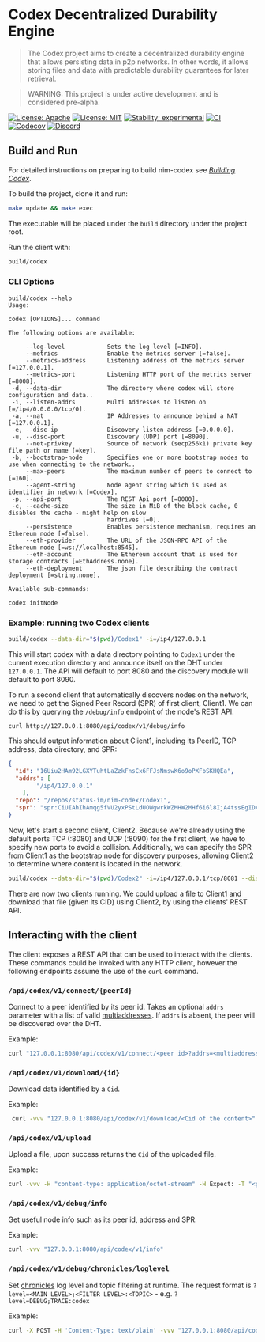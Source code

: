 # Codex Decentralized Durability Engine

> The Codex project aims to create a decentralized durability engine that allows persisting data in p2p networks. In other words, it allows storing files and data with predictable durability guarantees for later retrieval.

> WARNING: This project is under active development and is considered pre-alpha.

[![License: Apache](https://img.shields.io/badge/License-Apache%202.0-blue.svg)](https://opensource.org/licenses/Apache-2.0)
[![License: MIT](https://img.shields.io/badge/License-MIT-blue.svg)](https://opensource.org/licenses/MIT)
[![Stability: experimental](https://img.shields.io/badge/stability-experimental-orange.svg)](#stability)
[![CI](https://github.com/status-im/nim-codex/actions/workflows/ci.yml/badge.svg?branch=main)](https://github.com/status-im/nim-codex/actions?query=workflow%3ACI+branch%3Amain)
[![Codecov](https://codecov.io/gh/status-im/nim-codex/branch/main/graph/badge.svg?token=XFmCyPSNzW)](https://codecov.io/gh/status-im/nim-codex)
[![Discord](https://img.shields.io/discord/895609329053474826)](https://discord.gg/CaJTh24ddQ)


## Build and Run

For detailed instructions on preparing to build nim-codex see [*Building Codex*](BUILDING.md).

To build the project, clone it and run:

```bash
make update && make exec
```

The executable will be placed under the `build` directory under the project root.

Run the client with:

```bash
build/codex
```

### CLI Options

```
build/codex --help
Usage:

codex [OPTIONS]... command

The following options are available:

     --log-level            Sets the log level [=INFO].
     --metrics              Enable the metrics server [=false].
     --metrics-address      Listening address of the metrics server [=127.0.0.1].
     --metrics-port         Listening HTTP port of the metrics server [=8008].
 -d, --data-dir             The directory where codex will store configuration and data..
 -i, --listen-addrs         Multi Addresses to listen on [=/ip4/0.0.0.0/tcp/0].
 -a, --nat                  IP Addresses to announce behind a NAT [=127.0.0.1].
 -e, --disc-ip              Discovery listen address [=0.0.0.0].
 -u, --disc-port            Discovery (UDP) port [=8090].
     --net-privkey          Source of network (secp256k1) private key file path or name [=key].
 -b, --bootstrap-node       Specifies one or more bootstrap nodes to use when connecting to the network..
     --max-peers            The maximum number of peers to connect to [=160].
     --agent-string         Node agent string which is used as identifier in network [=Codex].
 -p, --api-port             The REST Api port [=8080].
 -c, --cache-size           The size in MiB of the block cache, 0 disables the cache - might help on slow
                            hardrives [=0].
     --persistence          Enables persistence mechanism, requires an Ethereum node [=false].
     --eth-provider         The URL of the JSON-RPC API of the Ethereum node [=ws://localhost:8545].
     --eth-account          The Ethereum account that is used for storage contracts [=EthAddress.none].
     --eth-deployment       The json file describing the contract deployment [=string.none].

Available sub-commands:

codex initNode
```

### Example: running two Codex clients

```bash
build/codex --data-dir="$(pwd)/Codex1" -i=/ip4/127.0.0.1
```

This will start codex with a data directory pointing to `Codex1` under the current execution directory and announce itself on the DHT under `127.0.0.1`. The API will default to port 8080 and the discovery module will default to port 8090.

To run a second client that automatically discovers nodes on the network, we need to get the Signed Peer Record (SPR) of first client, Client1. We can do this by querying the `/debug/info` endpoint of the node's REST API.

`curl http://127.0.0.1:8080/api/codex/v1/debug/info`

This should output information about Client1, including its PeerID, TCP address, data directory, and SPR:

```json
{
  "id": "16Uiu2HAm92LGXYTuhtLaZzkFnsCx6FFJsNmswK6o9oPXFbSKHQEa",
  "addrs": [
		"/ip4/127.0.0.1"
	],
  "repo": "/repos/status-im/nim-codex/Codex1",
  "spr": "spr:CiUIAhIhAmqg5fVU2yxPStLdUOWgwrkWZMHW2MHf6i6l8IjA4tssEgIDARpICicAJQgCEiECaqDl9VTbLE9K0t1Q5aDCuRZkwdbYwd_qLqXwiMDi2ywQ5v2VlAYaCwoJBH8AAAGRAh-aGgoKCAR_AAABBts3KkcwRQIhAPOKl38CviplVbMVnA_9q3N1K_nk5oGuNp7DWeOqiJzzAiATQ2acPyQvPxLU9YS-TiVo4RUXndRcwMFMX2Yjhw8k3A"
}
```

Now, let's start a second client, Client2. Because we're already using the default ports TCP (:8080) and UDP (:8090) for the first client, we have to specify new ports to avoid a collision. Additionally, we can specify the SPR from Client1 as the bootstrap node for discovery purposes, allowing Client2 to determine where content is located in the network.

```bash
build/codex --data-dir="$(pwd)/Codex2" -i=/ip4/127.0.0.1/tcp/8081 --disc-port=8091 --bootstrap-node=spr:CiUIAhIhAmqg5fVU2yxPStLdUOWgwrkWZMHW2MHf6i6l8IjA4tssEgIDARpICicAJQgCEiECaqDl9VTbLE9K0t1Q5aDCuRZkwdbYwd_qLqXwiMDi2ywQ5v2VlAYaCwoJBH8AAAGRAh-aGgoKCAR_AAABBts3KkcwRQIhAPOKl38CviplVbMVnA_9q3N1K_nk5oGuNp7DWeOqiJzzAiATQ2acPyQvPxLU9YS-TiVo4RUXndRcwMFMX2Yjhw8k3A
```

There are now two clients running. We could upload a file to Client1 and download that file (given its CID) using Client2, by using the clients' REST API.

## Interacting with the client

The client exposes a REST API that can be used to interact with the clients. These commands could be invoked with any HTTP client, however the following endpoints assume the use of the `curl` command.

### `/api/codex/v1/connect/{peerId}`

Connect to a peer identified by its peer id. Takes an optional `addrs` parameter with a list of valid [multiaddresses](https://multiformats.io/multiaddr/). If `addrs` is absent, the peer will be discovered over the DHT.

Example:

```bash
curl "127.0.0.1:8080/api/codex/v1/connect/<peer id>?addrs=<multiaddress>"
```

### `/api/codex/v1/download/{id}`

Download data identified by a `Cid`.

Example:

```bash
 curl -vvv "127.0.0.1:8080/api/codex/v1/download/<Cid of the content>" --output <name of output file>
 ```

### `/api/codex/v1/upload`

Upload a file, upon success returns the `Cid` of the uploaded file.

Example:

```bash
curl -vvv -H "content-type: application/octet-stream" -H Expect: -T "<path to file>" "127.0.0.1:8080/api/codex/v1/upload" -X POST
```

### `/api/codex/v1/debug/info`

Get useful node info such as its peer id, address and SPR.

Example:

```bash
curl -vvv "127.0.0.1:8080/api/codex/v1/info"
```

### `/api/codex/v1/debug/chronicles/loglevel`

Set [chronicles](https://github.com/status-im/nim-chronicles) log level and topic filtering at runtime. The request format is `?level=<MAIN LEVEL>;<FILTER LEVEL>:<TOPIC>` - e.g. `?level=DEBUG;TRACE:codex`

Example:

```bash
curl -X POST -H 'Content-Type: text/plain' -vvv "127.0.0.1:8080/api/codex/v1/debug/chronicles/loglevel?level=DEBUG;TRACE:codex" -d ""
```
